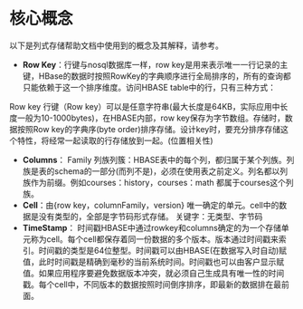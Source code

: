 # 核心概念
以下是列式存储帮助文档中使用到的概念及其解释，请参考。

- **Row Key**：行键与nosql数据库一样，row key是用来表示唯一一行记录的主键，HBase的数据时按照RowKey的字典顺序进行全局排序的，所有的查询都只能依赖于这一个排序维度。访问HBASE table中的行，只有三种方式：
 
Row  key 行键（Row key）可以是任意字符串(最大长度是64KB，实际应用中长度一般为10-1000bytes)，在HBASE内部，row  key保存为字节数组。存储时，数据按照Row  key的字典序(byte  order)排序存储。设计key时，要充分排序存储这个特性，将经常一起读取的行存储放到一起。(位置相关性)
- **Columns**：  Family 列族列簇：HBASE表中的每个列，都归属于某个列族。列族是表的schema的一部分(而列不是)，必须在使用表之前定义。列名都以列族作为前缀。例如courses：history，courses：math 都属于courses这个列族。
- **Cell**：由{row key，columnFamily，version} 唯一确定的单元。cell中的数据是没有类型的，全部是字节码形式存储。
关键字：无类型、字节码
- **TimeStamp**： 时间戳HBASE中通过rowkey和columns确定的为一个存储单元称为cell。每个cell都保存着同一份数据的多个版本。版本通过时间戳来索引。时间戳的类型是64位整型。时间戳可以由HBASE(在数据写入时自动)赋值，此时时间戳是精确到毫秒的当前系统时间。时间戳也可以由客户显示赋值。如果应用程序要避免数据版本冲突，就必须自己生成具有唯一性的时间戳。每个cell中，不同版本的数据按照时间倒序排序，即最新的数据排在最前面。

